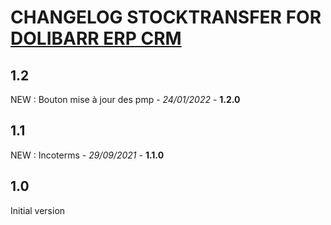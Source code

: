 # CHANGELOG STOCKTRANSFER FOR [DOLIBARR ERP CRM](https://www.dolibarr.org)

## 1.2
NEW : Bouton mise à jour des pmp - *24/01/2022* - **1.2.0**
## 1.1
NEW : Incoterms - *29/09/2021* - **1.1.0**

## 1.0

Initial version
